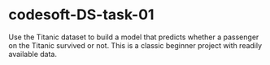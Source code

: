 # codesoft-DS-task-01
Use the Titanic dataset to build a model that predicts whether a passenger on the Titanic survived or not. This is a classic beginner project with readily available data.

